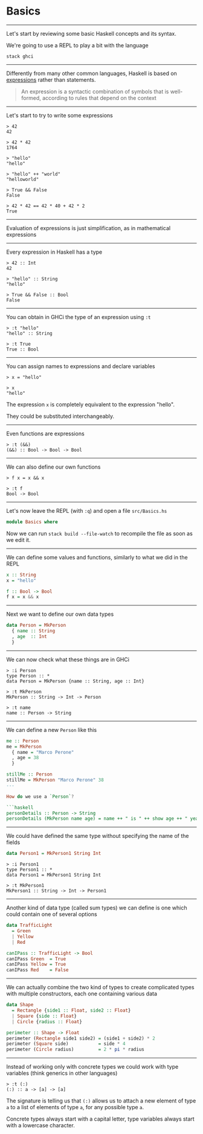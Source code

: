 # Basics

---

Let's start by reviewing some basic Haskell concepts and its syntax.

We're going to use a REPL to play a bit with the language

```
stack ghci
```

---

Differently from many other common languages, Haskell is based on [expressions](https://en.wikipedia.org/wiki/Expression_(mathematics)) rather than statements.

> An expression is a syntactic combination of symbols that is well-formed, according to rules that depend on the context

---

Let's start to try to write some expressions

```
> 42
42

> 42 * 42
1764

> "hello"
"hello"

> "hello" ++ "world"
"helloworld"

> True && False
False

> 42 * 42 == 42 * 40 + 42 * 2
True
```

---

Evaluation of expressions is just simplification, as in mathematical expressions

---

Every expression in Haskell has a type

```
> 42 :: Int
42

> "hello" :: String
"hello"

> True && False :: Bool
False
```

---

You can obtain in GHCi the type of an expression using `:t`

```
> :t "hello"
"hello" :: String

> :t True
True :: Bool
```

---

You can assign names to expressions and declare variables

```
> x = "hello"

> x
"hello"
```

The expression `x` is completely equivalent to the expression "hello".

They could be substituted interchangeably.

---

Even functions are expressions

```
> :t (&&)
(&&) :: Bool -> Bool -> Bool
```

---

We can also define our own functions

```
> f x = x && x

> :t f
Bool -> Bool
```

---

Let's now leave the REPL (with `:q`) and open a file `src/Basics.hs`

```haskell
module Basics where
```

Now we can run `stack build --file-watch` to recompile the file as soon as we edit it.

---

We can define some values and functions, similarly to what we did in the REPL

```haskell
x :: String
x = "hello"

f :: Bool -> Bool
f x = x && x
```

---

Next we want to define our own data types

```haskell
data Person = MkPerson
  { name :: String
  , age  :: Int
  }
```

---

We can now check what these things are in GHCi

```
> :i Person
type Person :: *
data Person = MkPerson {name :: String, age :: Int}

> :t MkPerson
MkPerson :: String -> Int -> Person

> :t name
name :: Person -> String
```

---

We can define a new `Person` like this

```haskell
me :: Person
me = MkPerson
  { name = "Marco Perone"
  , age = 38
  }

stillMe :: Person
stillMe = MkPerson "Marco Perone" 38
---

How do we use a `Person`?

```haskell
personDetails :: Person -> String
personDetails (MkPerson name age) = name ++ " is " ++ show age ++ " years old"
```

---

We could have defined the same type without specifying the name of the fields

```haskell
data Person1 = MkPerson1 String Int
```

```
> :i Person1
type Person1 :: *
data Person1 = MkPerson1 String Int

> :t MkPerson1
MkPerson1 :: String -> Int -> Person1
```

---

Another kind of data type (called sum types) we can define is one which could contain one of several options

```haskell
data TrafficLight
  = Green
  | Yellow
  | Red

canIPass :: TrafficLight -> Bool
canIPass Green  = True
canIPass Yellow = True
canIPass Red    = False
```

---

We can actually combine the two kind of types to create complicated types with multiple constructors, each one containing various data

```haskell
data Shape
  = Rectangle {side1 :: Float, side2 :: Float}
  | Square {side :: Float}
  | Circle {radius :: Float}

perimeter :: Shape -> Float
perimeter (Rectangle side1 side2) = (side1 + side2) * 2
perimeter (Square side)           = side * 4
perimeter (Circle radius)         = 2 * pi * radius
```

---

Instead of working only with concrete types we could work with type variables (think generics in other languages)

```
> :t (:)
(:) :: a -> [a] -> [a]
```

The signature is telling us that `(:)` allows us to attach a new element of type `a` to a list of elements of type `a`, for any possible type `a`.

Concrete types always start with a capital letter, type variables always start with a lowercase character.
